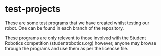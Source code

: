 test-projects
=============
These are some test programs that we have created whilst testing our robot. One can be found in each branch of the repository.

These programs are only relevent to those involved with the Student Robotics competition (studentrobotics.org) however, anyone may browse through the programs and use them as per the licencse file.
